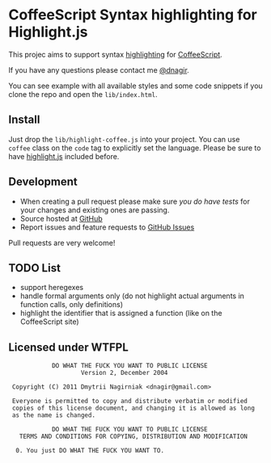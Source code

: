 # CoffeeScript Syntax highlighting for Highlight.js

This projec aims to support syntax [highlighting](http://softwaremaniacs.org/soft/highlight/en/) for [CoffeeScript](http://jashkenas.github.com/coffee-script/).

If you have any questions please contact me [@dnagir](http://www.ApproachE.com).

You can see example with all available styles and some code snippets if you clone the repo and open the `lib/index.html`.

## Install
Just drop the `lib/highlight-coffee.js` into your project.
You can use `coffee` class on the `code` tag to explicitly set the language.
Please be sure to have [highlight.js](http://softwaremaniacs.org/soft/highlight/en/) included before.


## Development

- When creating a pull request please make sure *you do have tests* for your changes and existing ones are passing.
- Source hosted at [GitHub](https://github.com/dnagir/highlightjs-coffeescript)
- Report issues and feature requests to [GitHub Issues](https://github.com/dnagir/highlightjs-coffeescript/issues)


Pull requests are very welcome!

## TODO List

- support heregexes
- handle formal arguments only (do not highlight actual arguments in function calls, only definitions)
- highlight the identifier that is assigned a function (like on the CoffeeScript site)

## Licensed under WTFPL

```
            DO WHAT THE FUCK YOU WANT TO PUBLIC LICENSE
                    Version 2, December 2004

 Copyright (C) 2011 Dmytrii Nagirniak <dnagir@gmail.com>

 Everyone is permitted to copy and distribute verbatim or modified
 copies of this license document, and changing it is allowed as long
 as the name is changed.

            DO WHAT THE FUCK YOU WANT TO PUBLIC LICENSE
   TERMS AND CONDITIONS FOR COPYING, DISTRIBUTION AND MODIFICATION

  0. You just DO WHAT THE FUCK YOU WANT TO.
```




